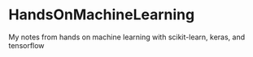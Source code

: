# HandsOnMachineLearning
My notes from hands on machine learning with scikit-learn, keras, and tensorflow
